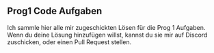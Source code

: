 ## Prog1 Code Aufgaben

Ich sammle hier alle mir zugeschickten Lösen für die Prog 1 Aufgaben. Wenn du deine Lösung hinzufügen willst, kannst du sie mir auf Discord zuschicken, oder einen Pull Request stellen.  